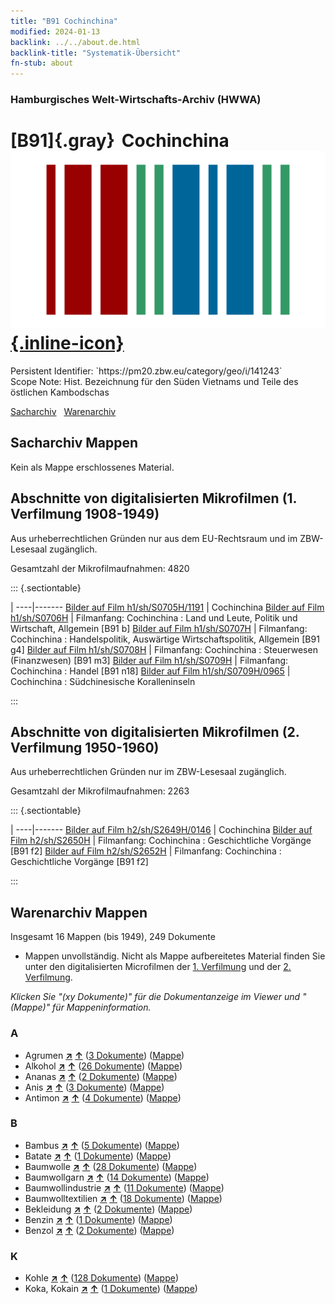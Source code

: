 ```yaml
---
title: "B91 Cochinchina"
modified: 2024-01-13
backlink: ../../about.de.html
backlink-title: "Systematik-Übersicht"
fn-stub: about
---
```


### Hamburgisches Welt-Wirtschafts-Archiv (HWWA)

# [B91]{.gray}&#8201; Cochinchina &#160; [![Wikidata](/images/Wikidata-logo.svg "Wikidata"){.inline-icon}](http://www.wikidata.org/entity/Q19955896)

<div class="hint">Persistent Identifier: `https://pm20.zbw.eu/category/geo/i/141243`</div>

<div class="hint">
Scope Note: Hist. Bezeichnung für den Süden Vietnams und Teile des östlichen Kambodschas
</div>


[Sacharchiv](#sacharchiv-mappen) &#160; [Warenarchiv](#warenarchiv-mappen)





## Sacharchiv Mappen








Kein als Mappe erschlossenes Material.



<a id="filmsections" />

## Abschnitte von digitalisierten Mikrofilmen (1. Verfilmung 1908-1949)

<p>Aus urheberrechtlichen Gründen nur aus dem EU-Rechtsraum und im ZBW-Lesesaal zugänglich.</p>


<p>Gesamtzahl der Mikrofilmaufnahmen: 4820</p>





::: {.sectiontable}

 | 
----|-------
<a class="btn" href="https://pm20.zbw.eu/film/h1/sh/S0705H/1191" rel="nofollow">Bilder auf Film h1/sh/S0705H/1191</a> | Cochinchina
<a class="btn" href="https://pm20.zbw.eu/film/h1/sh/S0706H" rel="nofollow">Bilder auf Film h1/sh/S0706H</a> | Filmanfang: Cochinchina : Land und Leute, Politik und Wirtschaft, Allgemein [B91 b]
<a class="btn" href="https://pm20.zbw.eu/film/h1/sh/S0707H" rel="nofollow">Bilder auf Film h1/sh/S0707H</a> | Filmanfang: Cochinchina : Handelspolitik, Auswärtige Wirtschaftspolitik, Allgemein [B91 g4]
<a class="btn" href="https://pm20.zbw.eu/film/h1/sh/S0708H" rel="nofollow">Bilder auf Film h1/sh/S0708H</a> | Filmanfang: Cochinchina : Steuerwesen (Finanzwesen) [B91 m3]
<a class="btn" href="https://pm20.zbw.eu/film/h1/sh/S0709H" rel="nofollow">Bilder auf Film h1/sh/S0709H</a> | Filmanfang: Cochinchina : Handel [B91 n18]
<a class="btn" href="https://pm20.zbw.eu/film/h1/sh/S0709H/0965" rel="nofollow">Bilder auf Film h1/sh/S0709H/0965</a> | Cochinchina : Südchinesische Koralleninseln


:::




## Abschnitte von digitalisierten Mikrofilmen (2. Verfilmung 1950-1960)

<p>Aus urheberrechtlichen Gründen nur im ZBW-Lesesaal zugänglich.</p>


<p>Gesamtzahl der Mikrofilmaufnahmen: 2263</p>





::: {.sectiontable}

 | 
----|-------
<a class="btn" href="https://pm20.zbw.eu/film/h2/sh/S2649H/0146" rel="nofollow">Bilder auf Film h2/sh/S2649H/0146</a> | Cochinchina
<a class="btn" href="https://pm20.zbw.eu/film/h2/sh/S2650H" rel="nofollow">Bilder auf Film h2/sh/S2650H</a> | Filmanfang: Cochinchina : Geschichtliche Vorgänge [B91 f2]
<a class="btn" href="https://pm20.zbw.eu/film/h2/sh/S2652H" rel="nofollow">Bilder auf Film h2/sh/S2652H</a> | Filmanfang: Cochinchina : Geschichtliche Vorgänge [B91 f2]


:::














## Warenarchiv Mappen










Insgesamt 16 Mappen (bis 1949), 249 Dokumente
- Mappen unvollständig.  Nicht als Mappe aufbereitetes Material finden Sie
unter den digitalisierten Microfilmen der [1. Verfilmung](/film/h1_wa.de.html)
und der [2. Verfilmung](/film/h2_wa.de.html).

_Klicken Sie "(xy Dokumente)" für die Dokumentanzeige im Viewer und "(Mappe)" für Mappeninformation._




### A

- Agrumen [**&nearr;**](../../../ware/i/141948/about.de.html "Agrumen (XXX in der ganzen Welt)") [**&uarr;**](../../../ware/about.de.html#PLW04-Zs "Warensystematik") (<a href="https://pm20.zbw.eu/iiifview/folder/wa/141948,141243" title="über: Agrumen : Cochinchina" target="_blank">3 Dokumente</a>) ([Mappe](../../../../folder/wa/1419xx/141948/1412xx/141243/about.de.html))
- Alkohol [**&nearr;**](../../../ware/i/141966/about.de.html "Alkohol (XXX in der ganzen Welt)") [**&uarr;**](../../../ware/about.de.html#PID20.02-Sp "Warensystematik") (<a href="https://pm20.zbw.eu/iiifview/folder/wa/141966,141243" title="über: Alkohol : Cochinchina" target="_blank">26 Dokumente</a>) ([Mappe](../../../../folder/wa/1419xx/141966/1412xx/141243/about.de.html))
- Ananas [**&nearr;**](../../../ware/i/141970/about.de.html "Ananas (XXX in der ganzen Welt)") [**&uarr;**](../../../ware/about.de.html#PLW04-Tr01 "Warensystematik") (<a href="https://pm20.zbw.eu/iiifview/folder/wa/141970,141243" title="über: Ananas : Cochinchina" target="_blank">2 Dokumente</a>) ([Mappe](../../../../folder/wa/1419xx/141970/1412xx/141243/about.de.html))
- Anis [**&nearr;**](../../../ware/i/141976/about.de.html "Anis (XXX in der ganzen Welt)") [**&uarr;**](../../../ware/about.de.html#PID20-Gw01 "Warensystematik") (<a href="https://pm20.zbw.eu/iiifview/folder/wa/141976,141243" title="über: Anis : Cochinchina" target="_blank">3 Dokumente</a>) ([Mappe](../../../../folder/wa/1419xx/141976/1412xx/141243/about.de.html))
- Antimon [**&nearr;**](../../../ware/i/141977/about.de.html "Antimon (XXX in der ganzen Welt)") [**&uarr;**](../../../ware/about.de.html#PID07.01-Hm01 "Warensystematik") (<a href="https://pm20.zbw.eu/iiifview/folder/wa/141977,141243" title="über: Antimon : Cochinchina" target="_blank">4 Dokumente</a>) ([Mappe](../../../../folder/wa/1419xx/141977/1412xx/141243/about.de.html))

### B

- Bambus [**&nearr;**](../../../ware/i/142035/about.de.html "Bambus (XXX in der ganzen Welt)") [**&uarr;**](../../../ware/about.de.html#PLW04-Gr02 "Warensystematik") (<a href="https://pm20.zbw.eu/iiifview/folder/wa/142035,141243" title="über: Bambus : Cochinchina" target="_blank">5 Dokumente</a>) ([Mappe](../../../../folder/wa/1420xx/142035/1412xx/141243/about.de.html))
- Batate [**&nearr;**](../../../ware/i/142049/about.de.html "Batate (XXX in der ganzen Welt)") [**&uarr;**](../../../ware/about.de.html#PLW04-Kf02 "Warensystematik") (<a href="https://pm20.zbw.eu/iiifview/folder/wa/142049,141243" title="über: Batate : Cochinchina" target="_blank">1 Dokumente</a>) ([Mappe](../../../../folder/wa/1420xx/142049/1412xx/141243/about.de.html))
- Baumwolle [**&nearr;**](../../../ware/i/142089/about.de.html "Baumwolle (XXX in der ganzen Welt)") [**&uarr;**](../../../ware/about.de.html#PLW04-Bw "Warensystematik") (<a href="https://pm20.zbw.eu/iiifview/folder/wa/142089,141243" title="über: Baumwolle : Cochinchina" target="_blank">28 Dokumente</a>) ([Mappe](../../../../folder/wa/1420xx/142089/1412xx/141243/about.de.html))
- Baumwollgarn [**&nearr;**](../../../ware/i/196460/about.de.html "Baumwollgarn (XXX in der ganzen Welt)") [**&uarr;**](../../../ware/about.de.html#PID19-Nf02 "Warensystematik") (<a href="https://pm20.zbw.eu/iiifview/folder/wa/196460,141243" title="über: Baumwollgarn : Cochinchina" target="_blank">14 Dokumente</a>) ([Mappe](../../../../folder/wa/1964xx/196460/1412xx/141243/about.de.html))
- Baumwollindustrie [**&nearr;**](../../../ware/i/142091/about.de.html "Baumwollindustrie (XXX in der ganzen Welt)") [**&uarr;**](../../../ware/about.de.html#PID19-Bw01 "Warensystematik") (<a href="https://pm20.zbw.eu/iiifview/folder/wa/142091,141243" title="über: Baumwollindustrie : Cochinchina" target="_blank">11 Dokumente</a>) ([Mappe](../../../../folder/wa/1420xx/142091/1412xx/141243/about.de.html))
- Baumwolltextilien [**&nearr;**](../../../ware/i/154932/about.de.html "Baumwolltextilien (XXX in der ganzen Welt)") [**&uarr;**](../../../ware/about.de.html#PID19-Bw02 "Warensystematik") (<a href="https://pm20.zbw.eu/iiifview/folder/wa/154932,141243" title="über: Baumwolltextilien : Cochinchina" target="_blank">18 Dokumente</a>) ([Mappe](../../../../folder/wa/1549xx/154932/1412xx/141243/about.de.html))
- Bekleidung [**&nearr;**](../../../ware/i/142106/about.de.html "Bekleidung (XXX in der ganzen Welt)") [**&uarr;**](../../../ware/about.de.html#PID19-Bk "Warensystematik") (<a href="https://pm20.zbw.eu/iiifview/folder/wa/142106,141243" title="über: Bekleidung : Cochinchina" target="_blank">2 Dokumente</a>) ([Mappe](../../../../folder/wa/1421xx/142106/1412xx/141243/about.de.html))
- Benzin [**&nearr;**](../../../ware/i/142108/about.de.html "Benzin (XXX in der ganzen Welt)") [**&uarr;**](../../../ware/about.de.html#PID13.02-Ks02 "Warensystematik") (<a href="https://pm20.zbw.eu/iiifview/folder/wa/142108,141243" title="über: Benzin : Cochinchina" target="_blank">1 Dokumente</a>) ([Mappe](../../../../folder/wa/1421xx/142108/1412xx/141243/about.de.html))
- Benzol [**&nearr;**](../../../ware/i/142110/about.de.html "Benzol (XXX in der ganzen Welt)") [**&uarr;**](../../../ware/about.de.html#PID13-Ko04 "Warensystematik") (<a href="https://pm20.zbw.eu/iiifview/folder/wa/142110,141243" title="über: Benzol : Cochinchina" target="_blank">2 Dokumente</a>) ([Mappe](../../../../folder/wa/1421xx/142110/1412xx/141243/about.de.html))

### K

- Kohle [**&nearr;**](../../../ware/i/143120/about.de.html "Kohle (XXX in der ganzen Welt)") [**&uarr;**](../../../ware/about.de.html#PRB02.01 "Warensystematik") (<a href="https://pm20.zbw.eu/iiifview/folder/wa/143120,141243" title="über: Kohle : Cochinchina" target="_blank">128 Dokumente</a>) ([Mappe](../../../../folder/wa/1431xx/143120/1412xx/141243/about.de.html))
- Koka, Kokain [**&nearr;**](../../../ware/i/143124/about.de.html "Koka, Kokain (XXX in der ganzen Welt)") [**&uarr;**](../../../ware/about.de.html#PID04-Dr05 "Warensystematik") (<a href="https://pm20.zbw.eu/iiifview/folder/wa/143124,141243" title="über: Koka, Kokain : Cochinchina" target="_blank">1 Dokumente</a>) ([Mappe](../../../../folder/wa/1431xx/143124/1412xx/141243/about.de.html))




